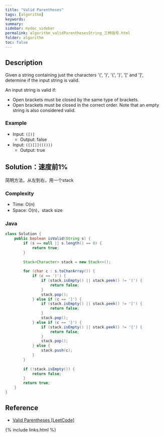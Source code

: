 ```yaml
---
title: "Valid Parentheses"
tags: [algorithm]
keywords:
summary:
sidebar: mydoc_sidebar
permalink: algorithm_validParenthesesString_三种括号.html
folder: algorithm
toc: false
---
```


## Description
Given a string containing just the characters '(', ')', '{', '}', '[' and ']', determine if the input string is valid.

An input string is valid if:
* Open brackets must be closed by the same type of brackets.
* Open brackets must be closed in the correct order.
Note that an empty string is also considered valid.

### Example
* Input: `([)]`
  * Output: false
* Input: `([)[]]((()))`
  * Output: true

## Solution：速度前1%
简明方法，从左到右，用一个stack

### Complexity
* Time: O(n)
* Space: O(n)，stack size

### Java
```java
class Solution {
    public boolean isValid(String s) {
        if (s == null || s.length() == 0) {
            return true;
        }
        
        Stack<Character> stack = new Stack<>();
        
        for (char c : s.toCharArray()) {
            if (c == ')') {
                if (stack.isEmpty() || stack.peek() != '(') {
                    return false;
                }
                stack.pop();
            } else if (c == ']') {
                if (stack.isEmpty() || stack.peek() != '[') {
                    return false;
                }
                stack.pop();
            } else if (c == '}') {
                if (stack.isEmpty() || stack.peek() != '{') {
                    return false;
                }
                stack.pop();
            } else {
                stack.push(c);
            }
        }
        
        if (!stack.isEmpty()) {
            return false;
        }
        return true;
    }
}
```

## Reference
* [Valid Parentheses [LeetCode]](https://leetcode.com/problems/valid-parentheses/description/)

{% include links.html %}
